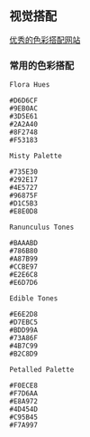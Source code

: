 ## 视觉搭配

[优秀的色彩搭配网站](http://color.biaozhiku.com/)


### 常用的色彩搭配

```
Flora Hues

#D6D6CF
#9EB0AC
#3D5E61
#2A2A40
#8F2748
#F53183

```


```
Misty Palette

#735E30
#292E17
#4E5727
#96875F
#D1C5B3
#E8E0D8

```

```
Ranunculus Tones

#BAAABD
#786B80
#A87B99
#CCBE97
#E2E6C8
#E6D7D6
```


```
Edible Tones

#E6E2D8
#D7EBC5
#BDD99A
#73A86F
#4B7C99
#B2C8D9

```

```
Petalled Palette

#F0ECE8
#F7D6AA
#E8A972
#4D454D
#C95B45
#F7A997

```